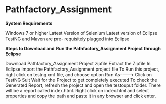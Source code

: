 # Pathfactory_Assignment

**System Requirements**

Windows 7 or higher
Latest Version of Selenium
Latest version of Eclipse TestNG and Maven are pre- requisitely plugged into Eclipse

**Steps to Download and Run the Pathfactory_Assignment Project through Eclipse**

Download Pathfactory_Assignment Project zipfile
Extract the Zipfile
In Eclipse import the Pathfactory_Assignment project file
To Run this project, right click on testng.xml file, and choose option Run As----> Click on TestNG Suit
Wait for the Project to get completely executed
To check the Generated Report, refresh the project and open the testouput folder. There will be a report called index.html.
Right click on index.html and select properties and copy the path and paste it in any browser and click enter.
